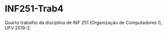 # INF251-Trab4
Quarto trabalho da disciplina de INF 251 (Organização de Computadores I), UFV 2019-2.
